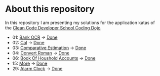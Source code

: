 # About this repository

In this repository I am presenting my solutions for the application katas of the [Clean Code Developer School Coding Dojo](https://ccd-school.de/coding-dojo/ "Coding Dojo")

+ 01: [Bank OCR](https://ccd-school.de/en/coding-dojo/application-katas/bankocr/ "Bank OCR") -> [Done](/01_BankOCR/ "Project Folder")
+ 02: [Cal](https://ccd-school.de/en/coding-dojo/application-katas/cal/ "Cal") -> [Done](/02_Cal/ "Project Folder")
+ 03: [Comparative Estimation](https://paper.dropbox.com/doc/Application-Kata-Comparative-Estimation-m84pq6UJXv1ecqUSSzOBu "Comparative Estimation") -> [Done](/03_ComparativeEstimation/ "Project Folder")
+ 04: [Convert Roman](https://ccd-school.de/en/coding-dojo/application-katas/convert-roman/ "Convert Roman") -> [Done](/04_ConvertRoman/ "Project Folder")
+ 06: [Book Of Houshold Accounts](https://ccd-school.de/coding-dojo/application-katas/haushaltsbuch/ "Book Of Houshold Accounts") -> [Done](/06_BookOfHousholdAccounts/ "Project Folder")
+ 15: [More](https://ccd-school.de/en/coding-dojo/application-katas/more/ "More") -> [Done](/15_More/ "Project Folder")
+ 29: [Alarm Clock](https://ccd-school.de/en/coding-dojo/application-katas/alarm-clock/ "Alarm Clock") -> [Done](/29_AlarmClock/ "Project Folder")